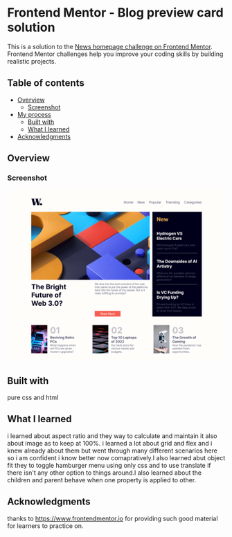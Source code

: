 # Frontend Mentor - Blog preview card solution

This is a solution to the [News homepage challenge on Frontend Mentor](https://www.frontendmentor.io/challenges/news-homepage-H6SWTa1MFl). Frontend Mentor challenges help you improve your coding skills by building realistic projects.

## Table of contents

- [Overview](#overview)
  - [Screenshot](#screenshot)
- [My process](#my-process)
  - [Built with](#built-with)
  - [What I learned](#what-i-learned)
- [Acknowledgments](#acknowledgments)

## Overview

### Screenshot

![](./screenshot.png)

## Built with

pure css and html

## What I learned

i learned about aspect ratio and they way to calculate and maintain it also about image as to keep at 100%. i learned a lot about grid and flex and i knew already about them but went through many different scenarios here so i am confident i know better now comapratively.I also learned abut object fit they to toggle hamburger menu using only css and to use translate if there isn't any other option to things around.I also learned about the children and parent behave when one property is applied to other.

## Acknowledgments

thanks to https://www.frontendmentor.io for providing such good material for learners to practice on.

